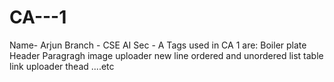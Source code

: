 # CA---1
Name- Arjun
Branch - CSE AI 
Sec - A
Tags used in CA 1 are:
Boiler plate
Header
Paragragh
image uploader
new line
ordered and unordered list
table
link uploader
thead
....etc
